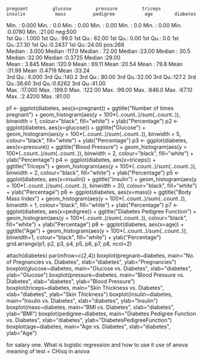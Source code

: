     pregnant         glucose         pressure         triceps         insulin           mass          pedigree           age        diabetes 
 Min.   : 0.000   Min.   :  0.0   Min.   :  0.00   Min.   : 0.00   Min.   :  0.0   Min.   : 0.00   Min.   :0.0780   Min.   :21.00   neg:500  
 1st Qu.: 1.000   1st Qu.: 99.0   1st Qu.: 62.00   1st Qu.: 0.00   1st Qu.:  0.0   1st Qu.:27.30   1st Qu.:0.2437   1st Qu.:24.00   pos:268  
 Median : 3.000   Median :117.0   Median : 72.00   Median :23.00   Median : 30.5   Median :32.00   Median :0.3725   Median :29.00            
 Mean   : 3.845   Mean   :120.9   Mean   : 69.11   Mean   :20.54   Mean   : 79.8   Mean   :31.99   Mean   :0.4719   Mean   :33.24            
 3rd Qu.: 6.000   3rd Qu.:140.2   3rd Qu.: 80.00   3rd Qu.:32.00   3rd Qu.:127.2   3rd Qu.:36.60   3rd Qu.:0.6262   3rd Qu.:41.00            
 Max.   :17.000   Max.   :199.0   Max.   :122.00   Max.   :99.00   Max.   :846.0   Max.   :67.10   Max.   :2.4200   Max.   :81.00            



p1 <- ggplot(diabetes, aes(x=pregnant)) + ggtitle("Number of times pregnant") +
  geom_histogram(aes(y = 100*(..count..)/sum(..count..)), binwidth = 1, colour="black", fill="white") + ylab("Percentage")
p2 <- ggplot(diabetes, aes(x=glucose)) + ggtitle("Glucose") +
  geom_histogram(aes(y = 100*(..count..)/sum(..count..)), binwidth = 5, colour="black", fill="white") + ylab("Percentage")
p3 <- ggplot(diabetes, aes(x=pressure)) + ggtitle("Blood Pressure") +
  geom_histogram(aes(y = 100*(..count..)/sum(..count..)), binwidth = 2, colour="black", fill="white") + ylab("Percentage")
p4 <- ggplot(diabetes, aes(x=triceps)) + ggtitle("Triceps") +
  geom_histogram(aes(y = 100*(..count..)/sum(..count..)), binwidth = 2, colour="black", fill="white") + ylab("Percentage")
p5 <- ggplot(diabetes, aes(x=insulin)) + ggtitle("Insulin") +
  geom_histogram(aes(y = 100*(..count..)/sum(..count..)), binwidth = 20, colour="black", fill="white") + ylab("Percentage")
p6 <- ggplot(diabetes, aes(x=mass)) + ggtitle("Body Mass Index") +
  geom_histogram(aes(y = 100*(..count..)/sum(..count..)), binwidth = 1, colour="black", fill="white") + ylab("Percentage")
p7 <- ggplot(diabetes, aes(x=pedigree)) + ggtitle("Diabetes Pedigree Function") +
  geom_histogram(aes(y = 100*(..count..)/sum(..count..)), colour="black", fill="white") + ylab("Percentage")
p8 <- ggplot(diabetes, aes(x=age)) + ggtitle("Age") +
  geom_histogram(aes(y = 100*(..count..)/sum(..count..)), binwidth=1, colour="black", fill="white") + ylab("Percentage")
grid.arrange(p1, p2, p3, p4, p5, p6, p7, p8, ncol=2)


attach(diabetes)
par(mfrow=c(2,4))
boxplot(pregnant~diabetes, main="No. of Pregnancies vs. Diabetes", 
        xlab="diabetes", ylab="Pregnancies")
boxplot(glucose~diabetes, main="Glucose vs. Diabetes", 
        xlab="diabetes", ylab="Glucose")
boxplot(pressure~diabetes, main="Blood Pressure vs. Diabetes", 
        xlab="diabetes", ylab="Blood Pressure")
boxplot(triceps~diabetes, main="Skin Thickness vs. Diabetes", 
        xlab="diabetes", ylab="Skin Thickness")
boxplot(insulin~diabetes, main="Insulin vs. Diabetes", 
        xlab="diabetes", ylab="Insulin")
boxplot(mass~diabetes, main="BMI vs. Diabetes", 
        xlab="diabetes", ylab="BMI")
boxplot(pedigree~diabetes, main="Diabetes Pedigree Function vs. Diabetes", xlab="diabetes", ylab="DiabetesPedigreeFunction")
boxplot(age~diabetes, main="Age vs. Diabetes", 
        xlab="diabetes", ylab="Age")



for salary one. 
What is logistic regression and how to use it 
use of anova
meaning of test = CHisq in anova

